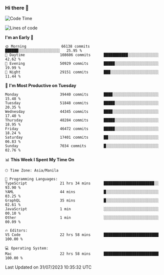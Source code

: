 ### Hi there 👋

<!--START_SECTION:waka-->
![Code Time](http://img.shields.io/badge/Code%20Time-4%2C194%20hrs%2012%20mins-blue)

![Lines of code](https://img.shields.io/badge/From%20Hello%20World%20I%27ve%20Written-102.6%20million%20lines%20of%20code-blue)

**I'm an Early 🐤** 

```text
🌞 Morning                66138 commits       ██████░░░░░░░░░░░░░░░░░░░   25.95 % 
🌆 Daytime                108606 commits      ███████████░░░░░░░░░░░░░░   42.62 % 
🌃 Evening                50929 commits       █████░░░░░░░░░░░░░░░░░░░░   19.99 % 
🌙 Night                  29151 commits       ███░░░░░░░░░░░░░░░░░░░░░░   11.44 % 
```
📅 **I'm Most Productive on Tuesday** 

```text
Monday                   39440 commits       ████░░░░░░░░░░░░░░░░░░░░░   15.48 % 
Tuesday                  51848 commits       █████░░░░░░░░░░░░░░░░░░░░   20.35 % 
Wednesday                44345 commits       ████░░░░░░░░░░░░░░░░░░░░░   17.40 % 
Thursday                 48284 commits       █████░░░░░░░░░░░░░░░░░░░░   18.95 % 
Friday                   46472 commits       █████░░░░░░░░░░░░░░░░░░░░   18.24 % 
Saturday                 17401 commits       ██░░░░░░░░░░░░░░░░░░░░░░░   06.83 % 
Sunday                   7034 commits        █░░░░░░░░░░░░░░░░░░░░░░░░   02.76 % 
```


📊 **This Week I Spent My Time On** 

```text
🕑︎ Time Zone: Asia/Manila

💬 Programming Languages: 
TypeScript               21 hrs 34 mins      ███████████████████████░░   93.90 % 
YAML                     44 mins             █░░░░░░░░░░░░░░░░░░░░░░░░   03.25 % 
GraphQL                  35 mins             █░░░░░░░░░░░░░░░░░░░░░░░░   02.61 % 
JavaScript               1 min               ░░░░░░░░░░░░░░░░░░░░░░░░░   00.10 % 
Other                    1 min               ░░░░░░░░░░░░░░░░░░░░░░░░░   00.09 % 

🔥 Editors: 
VS Code                  22 hrs 58 mins      █████████████████████████   100.00 % 

💻 Operating System: 
Mac                      22 hrs 58 mins      █████████████████████████   100.00 % 
```


 Last Updated on 31/07/2023 10:35:32 UTC
<!--END_SECTION:waka-->


<!--
**rad182/rad182** is a ✨ _special_ ✨ repository because its `README.md` (this file) appears on your GitHub profile.

Here are some ideas to get you started:

- 🔭 I’m currently working on ...
- 🌱 I’m currently learning ...
- 👯 I’m looking to collaborate on ...
- 🤔 I’m looking for help with ...
- 💬 Ask me about ...
- 📫 How to reach me: ...
- 😄 Pronouns: ...
- ⚡ Fun fact: ...
-->
